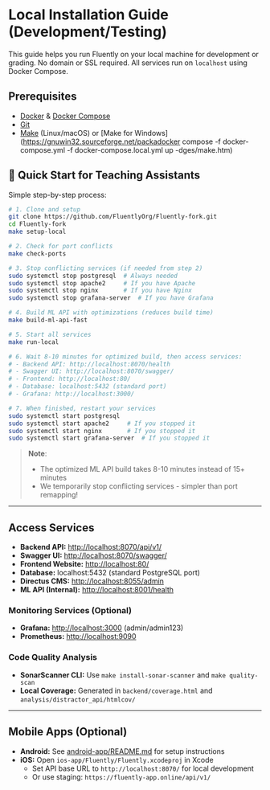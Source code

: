 # Local Installation Guide (Development/Testing)

This guide helps you run Fluently on your local machine for development or grading. No domain or SSL required. All services run on `localhost` using Docker Compose.

## Prerequisites
- [Docker](https://docs.docker.com/get-docker/) & [Docker Compose](https://docs.docker.com/compose/install/)
- [Git](https://git-scm.com/)
- [Make](https://www.gnu.org/software/make/) (Linux/macOS) or [Make for Windows](https://gnuwin32.sourceforge.net/packadocker compose -f docker-compose.yml -f docker-compose.local.yml up -dges/make.htm)

## 🚀 Quick Start for Teaching Assistants

Simple step-by-step process:

```bash
# 1. Clone and setup
git clone https://github.com/FluentlyOrg/Fluently-fork.git
cd Fluently-fork
make setup-local

# 2. Check for port conflicts
make check-ports

# 3. Stop conflicting services (if needed from step 2)
sudo systemctl stop postgresql  # Always needed
sudo systemctl stop apache2     # If you have Apache
sudo systemctl stop nginx       # If you have Nginx  
sudo systemctl stop grafana-server  # If you have Grafana

# 4. Build ML API with optimizations (reduces build time)
make build-ml-api-fast

# 5. Start all services
make run-local

# 6. Wait 8-10 minutes for optimized build, then access services:
# - Backend API: http://localhost:8070/health
# - Swagger UI: http://localhost:8070/swagger/
# - Frontend: http://localhost:80/
# - Database: localhost:5432 (standard port)
# - Grafana: http://localhost:3000/

# 7. When finished, restart your services
sudo systemctl start postgresql
sudo systemctl start apache2     # If you stopped it
sudo systemctl start nginx       # If you stopped it
sudo systemctl start grafana-server  # If you stopped it
```

> **Note**: 
> - The optimized ML API build takes 8-10 minutes instead of 15+ minutes
> - We temporarily stop conflicting services - simpler than port remapping!

---


##  Access Services
- **Backend API:** [http://localhost:8070/api/v1/](http://localhost:8070/api/v1/)
- **Swagger UI:** [http://localhost:8070/swagger/](http://localhost:8070/swagger/)
- **Frontend Website:** [http://localhost:80/](http://localhost:80/)
- **Database:** localhost:5432 (standard PostgreSQL port)
- **Directus CMS:** [http://localhost:8055/admin](http://localhost:8055/)
- **ML API (Internal):** [http://localhost:8001/health](http://localhost:8001/health)

### Monitoring Services (Optional)
- **Grafana:** [http://localhost:3000](http://localhost:3000) (admin/admin123)
- **Prometheus:** [http://localhost:9090](http://localhost:9090)

### Code Quality Analysis
- **SonarScanner CLI:** Use `make install-sonar-scanner` and `make quality-scan`
- **Local Coverage:** Generated in `backend/coverage.html` and `analysis/distractor_api/htmlcov/`

---


## Mobile Apps (Optional)
- **Android:** See [android-app/README.md](../android-app/README.md) for setup instructions
- **iOS:** Open `ios-app/Fluently/Fluently.xcodeproj` in Xcode
  - Set API base URL to `http://localhost:8070/` for local development
  - Or use staging: `https://fluently-app.online/api/v1/`
